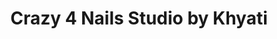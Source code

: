 ---
title: "Crazy 4 Nails Studio by Khyati"
url: /surrey/crazy-4-nails-studio-by-khyati/
shop: beauty
---